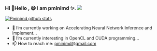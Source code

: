 ### Hi 👋Hello , 😄 I am pminimd ✨. ![](https://visitor-badge.glitch.me/badge?page_id=pminimd.homepage) 

[![Pminimd github stats](https://github-readme-stats.vercel.app/api?username=pminimd&theme=nightowl&show_icons=true&count_private=true&hide=contribs)](https://github.com/anuraghazra/github-readme-stats)


- 🔭 I’m currently working on Accelerating Neural Network Inference and Implement...
- 🌱 I’m currently interesting in OpenCL and CUDA programming...
- 📫 How to reach me: pminimd@gmail.com


<!--
**pminimd/pminimd** is a ✨ _special_ ✨ repository because its `README.md` (this file) appears on your GitHub profile.

Here are some ideas to get you started:

- 🔭 I’m currently working on ...
- 🌱 I’m currently learning ...
- 👯 I’m looking to collaborate on ...
- 🤔 I’m looking for help with ...
- 💬 Ask me about ...
- 📫 How to reach me: ...
- 😄 Pronouns: ...
- ⚡ Fun fact: ...
-->
